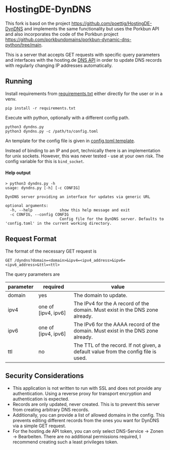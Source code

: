 # HostingDE-DynDNS

This fork is basd on the project https://github.com/poettig/HostingDE-DynDNS and implements the same functionality but uses the Porkbun API and also incorporates the code of the Porkbun project https://github.com/porkbundomains/porkbun-dynamic-dns-python/tree/main.

This is a server that accepts GET requests with specific query parameters and interfaces with the hosting.de [DNS API](https://www.hosting.de/api/?json#updating-records-in-a-zone) in order to update DNS records with regularly changing IP addresses automatically.

## Running
Install requirements from [requirements.txt](requirements.txt) either directly for the user or in a venv.
```
pip install -r requirements.txt
```

Execute with python, optionally with a different config path.
```
python3 dyndns.py
python3 dyndns.py -c /path/to/config.toml
```

An template for the config file is given in [config.toml.template](config.toml.template).

Instead of binding to an IP and port, technically there is an implementation for unix sockets.
However, this was never tested - use at your own risk.
The config variable for this is `bind_socket`.

#### Help output
```
> python3 dyndns.py -h
usage: dyndns.py [-h] [-c CONFIG]

DynDNS server providing an interface for updates via generic URL

optional arguments:
  -h, --help            show this help message and exit
  -c CONFIG, --config CONFIG
                        Config file for the DynDNS server. Defaults to 'config.toml' in the current working directory.
```

## Request Format
The format of the necessary GET request is
```
GET /dyndns?domain=<domain>&ipv4=<ipv4_address>&ipv6=<ipv6_address>&ttl=<ttl>
```

The query parameters are

| parameter | required            | value                                                                              |
|-----------|---------------------|------------------------------------------------------------------------------------|
| domain    | yes                 | The domain to update.                                                              |
| ipv4      | one of [ipv4, ipv6] | The IPv4 for the A record of the domain. Must exist in the DNS zone already.       |
| ipv6      | one of [ipv4, ipv6] | The IPv6 for the AAAA record of the domain. Must exist in the DNS zone already.    |
| ttl       | no                  | The TTL of the record. If not given, a default value from the config file is used. |

## Security Considerations
* This application is not written to run with SSL and does not provide any authentication. Using a reverse proxy for transport encryption and authentication is expected.
* Records are only updated, never created. This is to prevent this server from creating arbitrary DNS records.
* Additionally, you can provide a list of allowed domains in the config. This prevents editing different records from the ones you want for DynDNS via a simple GET request.
* For the hosting.de API token, you can only select DNS-Service → Zonen → Bearbeiten. There are no additional permissions required, I recommend creating such a least privileges token.
